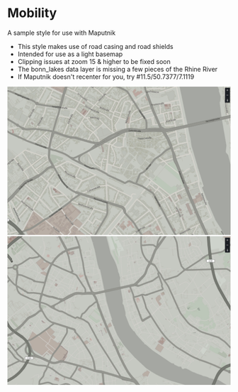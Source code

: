 # Mobility
A sample style for use with Maputnik

- This style makes use of road casing and road shields
- Intended for use as a light basemap
- Clipping issues at zoom 15 & higher to be fixed soon
- The bonn_lakes data layer is missing a few pieces of the Rhine River
- If Maputnik doesn't recenter for you, try #11.5/50.7377/7.1119

<img width="800" src="mobility-screenshot1.jpg" />

<img width="800" src="mobility-screenshot2.jpg" />

